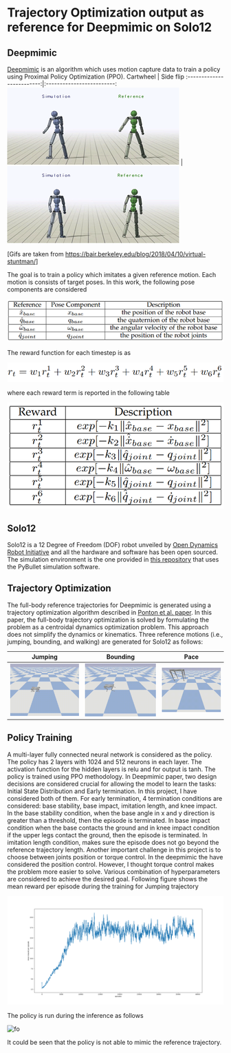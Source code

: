# Trajectory Optimization output as reference for Deepmimic on Solo12
## Deepmimic
[Deepmimic](https://dl.acm.org/doi/pdf/10.1145/3197517.3201311) is an algorithm which uses motion capture data to train a policy using Proximal Policy Optimization (PPO).
Cartwheel            |  Side flip 
:-------------------------:|:-------------------------:
![jumping](/Figs/humanoid_cartwheel.gif)  |  ![bounding](/Figs/humanoid_sideflip.gif) 

[Gifs are taken from https://bair.berkeley.edu/blog/2018/04/10/virtual-stuntman/]

The goal is to train a policy which imitates a given reference motion. Each motion is consists of target poses. In this work, the following pose components are considered

![formula](/Figs/1.png)

The reward function for each timestep is as

![formula](/Figs/2.png)

where each reward term is reported in the following table

![formula](/Figs/3.png)

## Solo12
Solo12 is a 12 Degree of Freedom (DOF) robot unveiled by [Open Dynamics Robot Initiative](https://github.com/open-dynamic-robot-initiative) and all the hardware and software has been open sourced. The simulation environment is the one provided in [this repository](https://github.com/open-dynamic-robot-initiative/robot_properties_solo) that uses the PyBullet simulation software.

## Trajectory Optimization
The full-body reference trajectories for Deepmimic is generated using a trajectory optimization algorithm described in [Ponton et al. paper](https://ieeexplore.ieee.org/stamp/stamp.jsp?arnumber=9350175). In this paper, the full-body trajectory optimization is solved by formulating the problem as a centroidal dynamics optimization problem. This approach does not simplify the dynamics or kinematics. Three reference motions (i.e., jumping, bounding, and walking) are generated for Solo12 as follows:

Jumping            |  Bounding             |  Pace
:-------------------------:|:-------------------------:|:-------------------------:
![jumping](/Figs/solo12_jump_two_jumps_trajectory.gif)  |  ![bounding](/Figs/solo12_bounding_1_trajectory.gif)  |  ![pacing](/Figs/solo12_pace_trajectory.gif)

## Policy Training
A multi-layer fully connected neural network is considered as the policy. The policy has 2 layers with 1024 and 512 neurons in each layer. The activation function for the hidden layers is relu and for output is tanh. The policy is trained using PPO methodology. In Deepmimic paper, two design decisions are considered crucial for allowing the model to learn the tasks: Initial State Distribution and Early termination. In this project, I have considered both of them. For early termination, 4 termination conditions are considered: base stability, base impact, imitation length, and knee impact. In the base stability condition, when the base angle in x and y direction is greater than a threshold, then the episode is terminated. In base impact condition when the base contacts the ground and in knee impact condition if the upper legs contact the ground, then the episode is terminated. In imitation length condition, makes sure the episode does not go beyond the reference trajectory length. Another important challenge in this project is to choose between joints position or torque control. In the deepmimic the have considered the position control. However, I thought torque control makes the problem more easier to solve.
Various combination of hyperparameters are considered to achieve the desired goal. Following figure shows the mean reward per episode during the training for Jumping trajectory


![fo](/Figs/mean_reward.png)

The policy is run during the inference as follows


![fo](/Figs/solo12_motor_rotor_test_1.gif)

It could be seen that the policy is not able to mimic the reference trajectory. 
